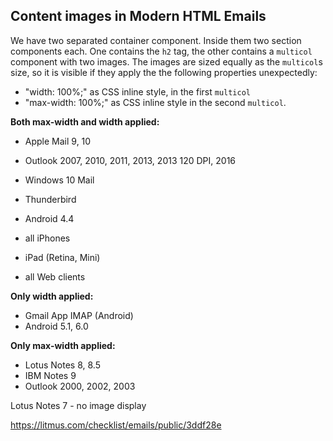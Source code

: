 ## Content images in Modern HTML Emails

We have two separated container component. Inside them two section components each.
One contains the `h2` tag, the other contains a `multicol` component with two images.
The images are sized equally as the `multicol`s size, so it is visible if they apply the
the following properties unexpectedly:

- "width: 100%;" as CSS inline style, in the first `multicol`
- "max-width: 100%;" as CSS inline style in the second `multicol`.


**Both max-width and width applied:**

- Apple Mail 9, 10
- Outlook 2007, 2010, 2011, 2013, 2013 120 DPI, 2016
- Windows 10 Mail
- Thunderbird

- Android 4.4
- all iPhones
- iPad (Retina, Mini)

- all Web clients

**Only width applied:**
- Gmail App IMAP (Android)
- Android 5.1, 6.0



**Only max-width applied:**

- Lotus Notes 8, 8.5
- IBM Notes 9
- Outlook 2000, 2002, 2003


Lotus Notes 7 - no image display

https://litmus.com/checklist/emails/public/3ddf28e